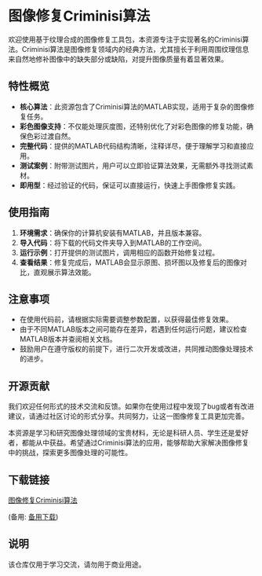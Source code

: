 # 图像修复Criminisi算法

欢迎使用基于纹理合成的图像修复工具包，本资源专注于实现著名的Criminisi算法。Criminisi算法是图像修复领域内的经典方法，尤其擅长于利用周围纹理信息来自然地修补图像中的缺失部分或缺陷，对提升图像质量有着显著效果。

## 特性概览

- **核心算法**：此资源包含了Criminisi算法的MATLAB实现，适用于复杂的图像修复任务。
- **彩色图像支持**：不仅能处理灰度图，还特别优化了对彩色图像的修复功能，确保色彩过渡自然。
- **完整代码**：提供的MATLAB代码结构清晰，注释详尽，便于理解学习和直接应用。
- **测试案例**：附带测试图片，用户可以立即验证算法效果，无需额外寻找测试素材。
- **即用型**：经过验证的代码，保证可以直接运行，快速上手图像修复实践。

## 使用指南

1. **环境需求**：确保你的计算机安装有MATLAB，并且版本兼容。
2. **导入代码**：将下载的代码文件夹导入到MATLAB的工作空间。
3. **运行示例**：打开提供的测试图片，调用相应的函数开始修复过程。
4. **查看结果**：修复完成后，MATLAB会显示原图、损坏图以及修复后的图像对比，直观展示算法效能。

## 注意事项

- 在使用代码前，请根据实际需要调整参数配置，以获得最佳修复效果。
- 由于不同MATLAB版本之间可能存在差异，若遇到任何运行问题，建议检查MATLAB版本并查阅相关文档。
- 鼓励用户在遵守版权的前提下，进行二次开发或改进，共同推动图像处理技术的进步。

## 开源贡献

我们欢迎任何形式的技术交流和反馈。如果你在使用过程中发现了bug或者有改进建议，请通过社区讨论的形式分享。共同努力，让这一图像修复工具更加完善。

本资源是学习和研究图像处理领域的宝贵材料，无论是科研人员、学生还是爱好者，都能从中获益。希望通过Criminisi算法的应用，能够帮助大家解决图像修复中的挑战，探索更多图像处理的可能性。

## 下载链接
[图像修复Criminisi算法](https://pan.quark.cn/s/83928d315903) 

(备用: [备用下载](https://pan.baidu.com/s/1wf6e3-SNSnNyuXYOsk72VA?pwd=1234))

## 说明

该仓库仅用于学习交流，请勿用于商业用途。
